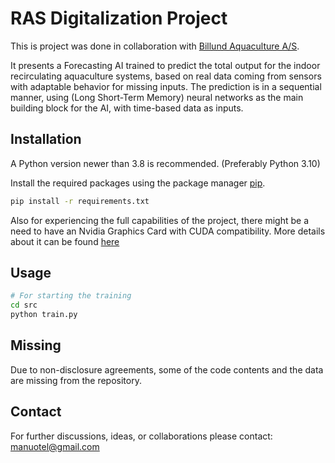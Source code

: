 # RAS Digitalization Project

This is project was done in collaboration with [Billund Aquaculture A/S](https://www.billundaquaculture.com/).  

It presents a Forecasting AI trained to predict the total output for the indoor recirculating aquaculture systems, based on real data coming from sensors with adaptable behavior for missing inputs. The prediction is in a sequential manner, using  (Long Short-Term Memory) neural networks as the main building block for the AI, with time-based data as inputs.

## Installation

A Python version newer than 3.8 is recommended. (Preferably Python 3.10)

Install the required packages using the package manager [pip](https://pip.pypa.io/en/stable/).

```bash
pip install -r requirements.txt
```

Also for experiencing the full capabilities of the project, there might be a need to have an Nvidia Graphics Card with CUDA compatibility. More details about it can be found [here](https://developer.nvidia.com/cuda-gpus)

## Usage

```bash
# For starting the training 
cd src
python train.py
```

## Missing 
Due to non-disclosure agreements, some of the code contents and the data are missing from the repository.

## Contact

For further discussions, ideas, or collaborations please contact: [manuotel@gmail.com](manuotel@gmail.com)